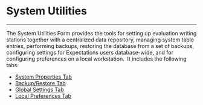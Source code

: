 # System Utilities 
---

The System Utilities Form provides the tools for setting up evaluation 
writing stations together with a centralized data repository, managing 
system table entries, performing backups, restoring the database 
from a set of backups, configuring settings for Expectations users database-wide, and for configuring preferences on a local workstation.&nbsp; It includes the following tabs:

- [System Properties Tab](<7mls.md>)
- [Backup/Restore Tab](<7mpc.md>)
- [Global Settings Tab](<globset.md>)
- [Local Preferences Tab](<locpref.md>)

&nbsp;